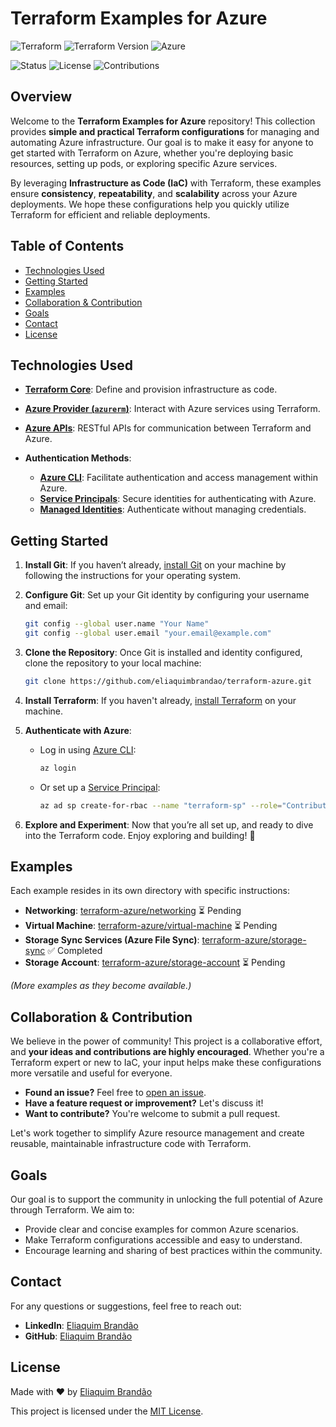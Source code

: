 # Terraform Examples for Azure

![Terraform](https://img.shields.io/badge/Terraform-Examples-blueviolet)
![Terraform Version](https://img.shields.io/badge/Terraform-v1.9.7-blueviolet)
![Azure](https://img.shields.io/badge/Azure-IaC-blue)

![Status](https://img.shields.io/badge/Status-Active%20Development-orange)
![License](https://img.shields.io/badge/License-MIT-yellowgreen)
![Contributions](https://img.shields.io/badge/Contributions-Welcome-brightgreen)


## Overview

Welcome to the **Terraform Examples for Azure** repository! This collection provides **simple and practical Terraform configurations** for managing and automating Azure infrastructure. Our goal is to make it easy for anyone to get started with Terraform on Azure, whether you're deploying basic resources, setting up pods, or exploring specific Azure services.

By leveraging **Infrastructure as Code (IaC)** with Terraform, these examples ensure **consistency**, **repeatability**, and **scalability** across your Azure deployments. We hope these configurations help you quickly utilize Terraform for efficient and reliable deployments.

## Table of Contents

- [Technologies Used](#technologies-used)
- [Getting Started](#getting-started)
- [Examples](#examples)
- [Collaboration & Contribution](#collaboration--contribution)
- [Goals](#goals)
- [Contact](#contact)
- [License](#license)

## Technologies Used

- **[Terraform Core](https://www.terraform.io/)**: Define and provision infrastructure as code.
- **[Azure Provider (`azurerm`)](https://registry.terraform.io/providers/hashicorp/azurerm/latest/docs)**: Interact with Azure services using Terraform.
- **[Azure APIs](https://learn.microsoft.com/en-us/rest/api/?view=Azure)**: RESTful APIs for communication between Terraform and Azure.

- **Authentication Methods**:
  - **[Azure CLI](https://learn.microsoft.com/cli/azure/)**: Facilitate authentication and access management within Azure.
  - **[Service Principals](https://learn.microsoft.com/azure/active-directory/develop/app-objects-and-service-principals)**: Secure identities for authenticating with Azure.
  - **[Managed Identities](https://learn.microsoft.com/azure/active-directory/managed-identities-azure-resources/overview)**: Authenticate without managing credentials.

## Getting Started

1. **Install Git**: If you haven’t already, [install Git](https://git-scm.com/book/en/v2/Getting-Started-Installing-Git) on your machine by following the instructions for your operating system.
   
2. **Configure Git**: Set up your Git identity by configuring your username and email:

   ```bash
   git config --global user.name "Your Name"
   git config --global user.email "your.email@example.com"
   ```
   
3. **Clone the Repository**: Once Git is installed and identity configured, clone the repository to your local machine:

   ```bash
   git clone https://github.com/eliaquimbrandao/terraform-azure.git
   ```

4. **Install Terraform**: If you haven't already, [install Terraform](https://learn.hashicorp.com/terraform/getting-started/install.html) on your machine.

5. **Authenticate with Azure**:

   - Log in using [Azure CLI](https://learn.microsoft.com/en-us/cli/azure/reference-index?view=azure-cli-latest#az-login):

     ```bash
     az login
     ```

   - Or set up a [Service Principal](https://learn.microsoft.com/en-us/cli/azure/ad/sp?view=azure-cli-latest#az-ad-sp-create-for-rbac):

     ```bash
     az ad sp create-for-rbac --name "terraform-sp" --role="Contributor" --scopes="/subscriptions/<subscription-id>"
     ```

4. **Explore and Experiment**: Now that you’re all set up, and ready to dive into the Terraform code. Enjoy exploring and building! 🎉

## Examples

Each example resides in its own directory with specific instructions:

- **Networking**: [terraform-azure/networking](terraform-azure/networking) ⏳ Pending  
- **Virtual Machine**: [terraform-azure/virtual-machine](terraform-azure/virtual-machine) ⏳ Pending  
- **Storage Sync Services (Azure File Sync)**: [terraform-azure/storage-sync](https://github.com/eliaquimbrandao/terraform-azure/tree/main/storage-sync) ✅ Completed
- **Storage Account**: [terraform-azure/storage-account](terraform-azure/storage-account) ⏳ Pending  

*(More examples as they become available.)*

## Collaboration & Contribution

We believe in the power of community! This project is a collaborative effort, and **your ideas and contributions are highly encouraged**. Whether you're a Terraform expert or new to IaC, your input helps make these configurations more versatile and useful for everyone.

- **Found an issue?** Feel free to [open an issue](https://github.com/eliaquimbrandao/terraform-azure/issues).
- **Have a feature request or improvement?** Let's discuss it!
- **Want to contribute?** You're welcome to submit a pull request.

Let's work together to simplify Azure resource management and create reusable, maintainable infrastructure code with Terraform.

## Goals

Our goal is to support the community in unlocking the full potential of Azure through Terraform. We aim to:

- Provide clear and concise examples for common Azure scenarios.
- Make Terraform configurations accessible and easy to understand.
- Encourage learning and sharing of best practices within the community.

## Contact

For any questions or suggestions, feel free to reach out:

- **LinkedIn**: [Eliaquim Brandão](https://www.linkedin.com/in/eliaquim/)
- **GitHub**: [Eliaquim Brandão](https://github.com/eliaquimbrandao)

## License

Made with ❤️ by [Eliaquim Brandão](https://github.com/eliaquimbrandao)

This project is licensed under the [MIT License](LICENSE).
